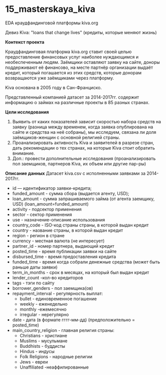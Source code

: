 # 15_masterskaya_kiva
 EDA краудфандинговой платформы kiva.org
 
Девиз Kiva: "loans that change lives" (кредиты, которые меняют жизнь)

**Контекст проекта**

Краудфандинговая платформа kiva.org ставит своей целью предоставление финансовых услуг наиболее нуждающимся и необеспеченным людям. Заёмщики оставляют заявку на сайте, доноры поддерживают её  финансово, на месте партнёр организации выдаёт кредит, который погашается из этих средств, которые донорам возвращаются уже заёмщиками через платформу.

Kiva основана в 2005 году в Сан-Франциско.

Представленный компанией датасет за 2014-2017гг. содержит информацию о займах на различные проекты в 85 разных странах.

**Цели исследования**

1. Выявить от каких показателей зависит скоростью набора средств на заявку (разница между временем, когда заявка опублирована на сайте и средства на неё собраны), мы исследуем, связана ли доля заёмщиков-женщин с основной религией страны.
2. Проанализировать активность Kiva и заявителей в разрезе стран, дать рекомендации о тех странах, на которые Kiva стоит обратить внимание.
3. Доп.: провести дополнительные исследования (проанализировать пол заемщиков, партнеров Kiva, их объем или другие пар-ры)

**Описание данных**
Датасет kiva.csv с исполненными заявками за 2014-2017гг.

- id —  идентификатор заявки-кредита;
- funded_amount - сумма сбора (выдается агенту, USD);
- loan_amount - сумма запрашиваемого займа (от агента заемщику, USD) (loan_amount=funded_amount)
- activity - подсектор применения
- sector - сектор применения
- use - назначение-описание использования
- country_code - ISO-код страны страны, в которой выдан кредит
- country - название страны, в которой выдан кредит
- region - регион в стране
- currency - местная валюта (не интересует)
- partner_id - номер партнера, выдающий кредит
- posted_time - время публикации заявки на сайте
- disbursed_time - время предоставления кредита
- funded_time - время когда собрали денежные средства (может быть раньше даты заявки)
- term_in_months - срок в месяцах, на который был выдан кредит
- lender_count -кол-во кредиторов
- tags - тэги по сайту
- borrower_genders - пол заемщика(ов)
- repayment_interval - регулярность выплат:
    * bullet - единовременное погашение
    * weekly - еженедельно
    * monthly -ежемесячно
    * irregular - нерегулярно
- date - дата (в формате гггг-мм-дд) (предположительно = posted_time)
- main_country_religion - главная религия страны:
    * Christians - христиане
    * Muslims - мусульмане
    * Buddhists - буддисты
    * Hindus - индусы
    * Folk Religions - народные религии
    * Jews - евреи
    * Unaffiliated -неаффилированные


 

